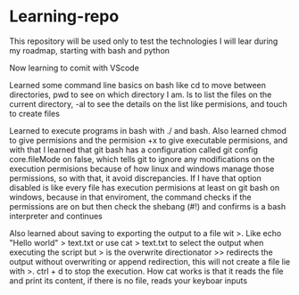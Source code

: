 # Learning-repo
This repository will be used only to test the technologies I will lear during my roadmap, starting with bash and python

Now learning to comit with VScode

Learned some command line basics on bash like cd to move between directories, pwd to see on which directory I am. ls to list the files on the current directory, -al to see the details on the list like permisions, and touch to create files


Learned to execute programs in bash with ./ and bash. Also learned chmod to give permisions and the permision +x to give executable permisions, and with that I learned that git bash has a configuration called git config core.fileMode on false, which tells git to ignore any modifications on the execution permisions because of how linux and windows manage those permissions, so with that, it avoid discrepancies. If I have that option disabled is like every file has execution permisions at least on git bash on windows, because in that enviroment, the command checks if the permissions are on but then check the shebang (#!) and confirms is a bash interpreter and continues 

Also learned about saving to exporting the output to a file wit >. Like echo "Hello world" > text.txt or use cat > text.txt to select the output when executing the script but > is the overwrite directionator >> redirects the output without overwriting or append redirection, this will not create a file lie with >. ctrl + d to stop the execution. How cat works is that it reads the file and print its content, if there is no file, reads your keyboar inputs